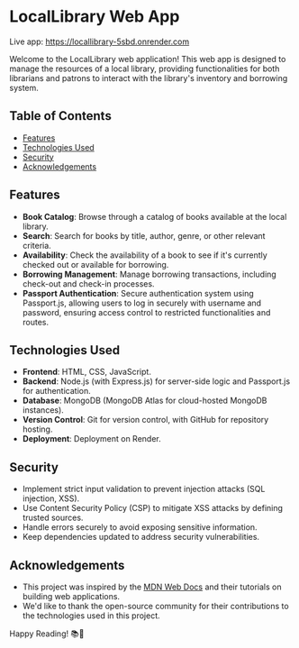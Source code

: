 # LocalLibrary Web App

Live app: https://locallibrary-5sbd.onrender.com

Welcome to the LocalLibrary web application! This web app is designed to manage the resources of a local library, providing functionalities for both librarians and patrons to interact with the library's inventory and borrowing system.

## Table of Contents
- [Features](#features)
- [Technologies Used](#technologies-used)
- [Security](#security)
- [Acknowledgements](#acknowledgements)

## Features

- **Book Catalog**: Browse through a catalog of books available at the local library.
- **Search**: Search for books by title, author, genre, or other relevant criteria.
- **Availability**: Check the availability of a book to see if it's currently checked out or available for borrowing.
- **Borrowing Management**: Manage borrowing transactions, including check-out and check-in processes.
- **Passport Authentication**: Secure authentication system using Passport.js, allowing users to log in securely with username and password, ensuring access control to restricted functionalities and routes.

## Technologies Used

- **Frontend**: HTML, CSS, JavaScript.
- **Backend**: Node.js (with Express.js) for server-side logic and Passport.js for authentication.
- **Database**: MongoDB (MongoDB Atlas for cloud-hosted MongoDB instances).
- **Version Control**: Git for version control, with GitHub for repository hosting.
- **Deployment**: Deployment on Render.

## Security

- Implement strict input validation to prevent injection attacks (SQL injection, XSS).
- Use Content Security Policy (CSP) to mitigate XSS attacks by defining trusted sources.
- Handle errors securely to avoid exposing sensitive information.
- Keep dependencies updated to address security vulnerabilities.

## Acknowledgements

- This project was inspired by the [MDN Web Docs](https://developer.mozilla.org/en-US/docs/Web) and their tutorials on building web applications.
- We'd like to thank the open-source community for their contributions to the technologies used in this project.

Happy Reading! 📚📖
